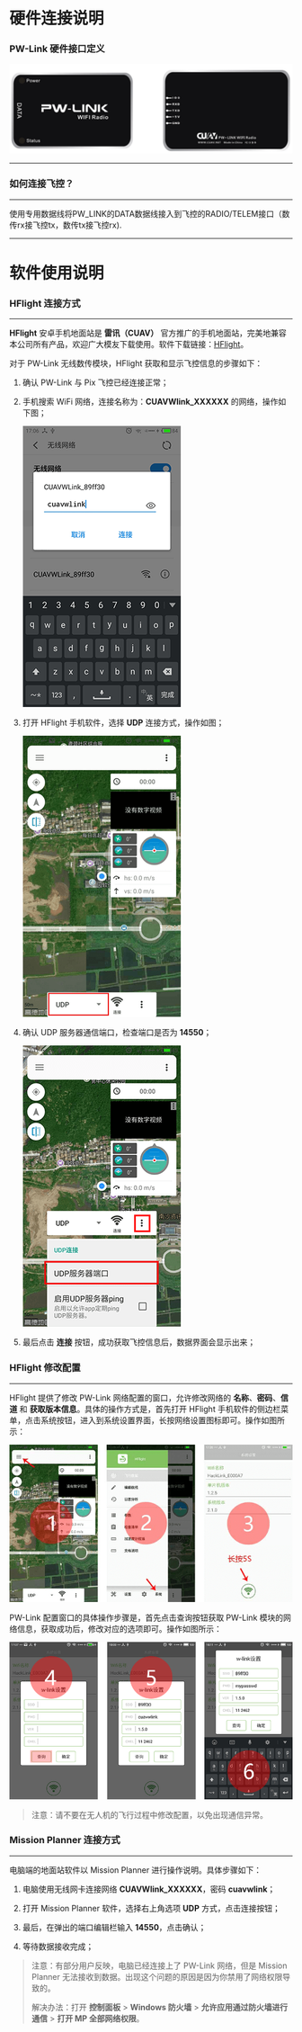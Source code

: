 # 硬件连接说明

### PW-Link 硬件接口定义

![pw link2](../assets/pw-link2.png)

---

### 如何连接飞控？

---

使用专用数据线将PW\_LINK的DATA数据线接入到飞控的RADIO/TELEM接口（数传rx接飞控tx，数传tx接飞控rx).

----
# 软件使用说明

### HFlight 连接方式

---

**HFlight** 安卓手机地面站是 **雷讯（CUAV）** 官方推广的手机地面站，完美地兼容本公司所有产品，欢迎广大模友下载使用。软件下载链接：[HFlight](http://fw.cuav.net/apk/HFlight.apk)。

对于 PW-Link 无线数传模块，HFlight 获取和显示飞控信息的步骤如下：

1. 确认 PW-Link 与 Pix 飞控已经连接正常；

2. 手机搜索 WiFi 网络，连接名称为：**CUAVWlink\_XXXXXX** 的网络，操作如下图；

   ![HFlight connected](../assets/pwlink-net-connected.png)

3. 打开 HFlight 手机软件，选择 **UDP** 连接方式，操作如图；

   ![HFlight connected2](../assets/pwlink-connected-type.png)

4. 确认 UDP 服务器通信端口，检查端口是否为 **14550**；

   ![HFlight connected3](../assets/pwlink-udp-setting.png)

5. 最后点击 **连接** 按钮，成功获取飞控信息后，数据界面会显示出来；

### HFlight 修改配置

---

HFlight 提供了修改 PW-Link 网络配置的窗口，允许修改网络的 **名称**、**密码**、**信道** 和 **获取版本信息**。具体的操作方式是，首先打开 HFlight 手机软件的侧边栏菜单，点击系统按钮，进入到系统设置界面，长按网络设置图标即可。操作如图所示：

![HFlight Config](../assets/pwlink-net-cfg1.png)

PW-Link 配置窗口的具体操作步骤是，首先点击查询按钮获取 PW-Link 模块的网络信息，获取成功后，修改对应的选项即可。操作如图所示：

![HFlight Config2](../assets/pwlink-net-cfg2.png)

> 注意：请不要在无人机的飞行过程中修改配置，以免出现通信异常。

### Mission Planner 连接方式

---

电脑端的地面站软件以 Mission Planner 进行操作说明。具体步骤如下：

1. 电脑使用无线网卡连接网络 **CUAVWlink\_XXXXXX**，密码 **cuavwlink**；

2. 打开 Mission Planner 软件，选择右上角选项 **UDP** 方式，点击连接按钮；

3. 最后，在弹出的端口编辑栏输入 **14550**，点击确认；

4. 等待数据接收完成；

> 注意：有部分用户反映，电脑已经连接上了 PW-Link 网络，但是 Mission Planner 无法接收到数据。出现这个问题的原因是因为你禁用了网络权限导致的。
>
> 解决办法：打开 **控制面板** &gt; **Windows 防火墙** &gt; **允许应用通过防火墙进行通信** &gt; **打开 MP 全部网络权限**。



